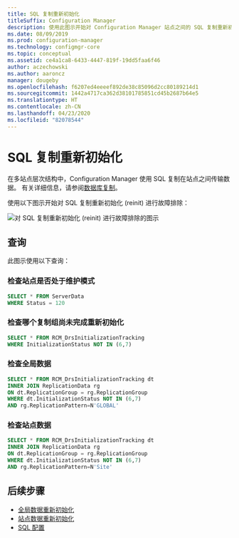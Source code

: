 ```yaml
---
title: SQL 复制重新初始化
titleSuffix: Configuration Manager
description: 使用此图示开始对 Configuration Manager 站点之间的 SQL 复制重新初始化进行故障排除
ms.date: 08/09/2019
ms.prod: configuration-manager
ms.technology: configmgr-core
ms.topic: conceptual
ms.assetid: ce4a1ca8-6433-4447-819f-19dd5faa6f46
author: aczechowski
ms.author: aaroncz
manager: dougeby
ms.openlocfilehash: f6207ed4eeeef892de38c85096d2cc80189214d1
ms.sourcegitcommit: 1442a4717ca362d38101785851cd45b2687b64e5
ms.translationtype: HT
ms.contentlocale: zh-CN
ms.lasthandoff: 04/23/2020
ms.locfileid: "82078544"
---
```

# <a name="sql-replication-reinit"></a>SQL 复制重新初始化

在多站点层次结构中，Configuration Manager 使用 SQL 复制在站点之间传输数据。 有关详细信息，请参阅[数据库复制](../../../plan-design/hierarchy/database-replication.md)。

使用以下图示开始对 SQL 复制重新初始化 (reinit) 进行故障排除：

![对 SQL 复制重新初始化 (reinit) 进行故障排除的图示](media/sql-replication-reinit.svg)

## <a name="queries"></a>查询

此图示使用以下查询：

### <a name="check-if-site-is-in-maintenance-mode"></a>检查站点是否处于维护模式

```sql
SELECT * FROM ServerData
WHERE Status = 120
```

### <a name="check-which-replication-group-hasnt-completed-reinit"></a>检查哪个复制组尚未完成重新初始化

```sql
SELECT * FROM RCM_DrsInitializationTracking
WHERE InitializationStatus NOT IN (6,7)
```

### <a name="check-global-data"></a>检查全局数据

```sql
SELECT * FROM RCM_DrsInitializationTracking dt
INNER JOIN ReplicationData rg
ON dt.ReplicationGroup = rg.ReplicationGroup
WHERE dt.InitializationStatus NOT IN (6,7)
AND rg.ReplicationPattern=N'GLOBAL'
```

### <a name="check-site-data"></a>检查站点数据

```sql
SELECT * FROM RCM_DrsInitializationTracking dt
INNER JOIN ReplicationData rg
ON dt.ReplicationGroup = rg.ReplicationGroup
WHERE dt.InitializationStatus NOT IN (6,7)
AND rg.ReplicationPattern=N'Site'
```

## <a name="next-steps"></a>后续步骤

- [全局数据重新初始化](global-data-reinit.md)
- [站点数据重新初始化](site-data-reinit.md)
- [SQL 配置](sql-configuration.md)
